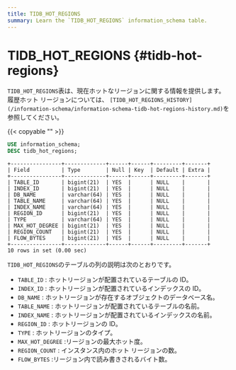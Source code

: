 ```yaml
---
title: TIDB_HOT_REGIONS
summary: Learn the `TIDB_HOT_REGIONS` information_schema table.
---
```


# TIDB_HOT_REGIONS {#tidb-hot-regions}

`TIDB_HOT_REGIONS`表は、現在ホットなリージョンに関する情報を提供します。履歴ホット リージョンについては、 `[TIDB_HOT_REGIONS_HISTORY](/information-schema/information-schema-tidb-hot-regions-history.md)`を参照してください。

{{< copyable "" >}}

```sql
USE information_schema;
DESC tidb_hot_regions;
```

```
+----------------+-------------+------+------+---------+-------+
| Field          | Type        | Null | Key  | Default | Extra |
+----------------+-------------+------+------+---------+-------+
| TABLE_ID       | bigint(21)  | YES  |      | NULL    |       |
| INDEX_ID       | bigint(21)  | YES  |      | NULL    |       |
| DB_NAME        | varchar(64) | YES  |      | NULL    |       |
| TABLE_NAME     | varchar(64) | YES  |      | NULL    |       |
| INDEX_NAME     | varchar(64) | YES  |      | NULL    |       |
| REGION_ID      | bigint(21)  | YES  |      | NULL    |       |
| TYPE           | varchar(64) | YES  |      | NULL    |       |
| MAX_HOT_DEGREE | bigint(21)  | YES  |      | NULL    |       |
| REGION_COUNT   | bigint(21)  | YES  |      | NULL    |       |
| FLOW_BYTES     | bigint(21)  | YES  |      | NULL    |       |
+----------------+-------------+------+------+---------+-------+
10 rows in set (0.00 sec)
```

`TIDB_HOT_REGIONS`のテーブルの列の説明は次のとおりです。

-   `TABLE_ID` : ホットリージョンが配置されているテーブルの ID。
-   `INDEX_ID` : ホットリージョンが配置されているインデックスの ID。
-   `DB_NAME` : ホットリージョンが存在するオブジェクトのデータベース名。
-   `TABLE_NAME` : ホットリージョンが配置されているテーブルの名前。
-   `INDEX_NAME` : ホットリージョンが配置されているインデックスの名前。
-   `REGION_ID` : ホットリージョンの ID。
-   `TYPE` : ホットリージョンのタイプ。
-   `MAX_HOT_DEGREE` :リージョンの最大ホット度。
-   `REGION_COUNT` : インスタンス内のホット リージョンの数。
-   `FLOW_BYTES` :リージョン内で読み書きされるバイト数。
